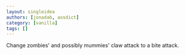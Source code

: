 ```yaml
---
layout: singleidea
authors: [jonadab, aosdict]
category: [vanilla]
tags: []
---
```

Change zombies' and possibly mummies' claw attack to a bite attack.
